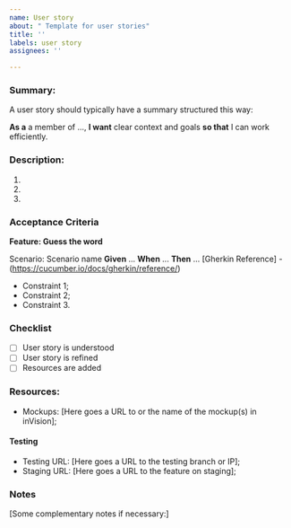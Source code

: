 ```yaml
---
name: User story
about: " Template for user stories"
title: ''
labels: user story
assignees: ''

---
```


### Summary:
A user story should typically have a summary structured this way:

**As a** a member of ...,
**I want** clear context and goals
 **so that** I can work efficiently.

### Description:
1.
2.
3.

### Acceptance Criteria

**Feature: Guess the word**

Scenario: Scenario name
    **Given** ...
    **When** ...
    **Then** ...
[Gherkin Reference] - (https://cucumber.io/docs/gherkin/reference/)

- Constraint 1;
- Constraint 2;
- Constraint 3.

### Checklist
- [ ] User story is understood 
- [ ] User story is refined
- [ ] Resources are added

### Resources:

* Mockups: [Here goes a URL to or the name of the mockup(s) in inVision];

#### Testing
* Testing URL: [Here goes a URL to the testing branch or IP];
* Staging URL: [Here goes a URL to the feature on staging];

### Notes

[Some complementary notes if necessary:]

